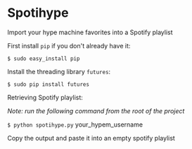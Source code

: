 # Spotihype
Import your hype machine favorites into a Spotify playlist


First install `pip` if you don't already have it:

  `$ sudo easy_install pip`

Install the threading library `futures`:

  `$ sudo pip install futures`

Retrieving Spotify playlist:

_Note: run the following command from the root of the project_
  
  `$ python spotihype.py` your_hypem_username

Copy the output and paste it into an empty spotify playlist



